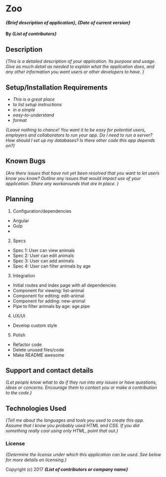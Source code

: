 # Zoo

#### _{Brief description of application}, {Date of current version}_

#### By _**{List of contributors}**_

## Description

_{This is a detailed description of your application. Its purpose and usage.  Give as much detail as needed to explain what the application does, and any other information you want users or other developers to have. }_

## Setup/Installation Requirements

* _This is a great place_
* _to list setup instructions_
* _in a simple_
* _easy-to-understand_
* _format_

_{Leave nothing to chance! You want it to be easy for potential users, employers and collaborators to run your app. Do I need to run a server? How should I set up my databases? Is there other code this app depends on?}_

## Known Bugs

_{Are there issues that have not yet been resolved that you want to let users know you know?  Outline any issues that would impact use of your application.  Share any workarounds that are in place. }_
## Planning

1. Configuration/dependencies
  * Angular
  * Gulp
  * 

2. Specs
  * Spec 1: User can view animals
  * Spec 2: User can edit animals
  * Spec 3: User can add animals
  * Spec 4: User can filter animals by age

3. Integration
  * Initial routes and index page with all dependencies
  * Component for viewing: list-animal
  * Component for editing: edit-animal
  * Component for adding: new-animal
  * Pipe to filter animals by age: age.pipe

4. UX/UI
  * Develop custom style

5. Polish
  * Refactor code
  * Delete unused files/code
  * Make README awesome


## Support and contact details

_{Let people know what to do if they run into any issues or have questions, ideas or concerns.  Encourage them to contact you or make a contribution to the code.}_

## Technologies Used

_{Tell me about the languages and tools you used to create this app. Assume that I know you probably used HTML and CSS. If you did something really cool using only HTML, point that out.}_

### License

*{Determine the license under which this application can be used.  See below for more details on licensing.}*

Copyright (c) 2017 **_{List of contributors or company name}_**